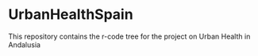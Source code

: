 # UrbanHealthSpain
This repository contains the r-code tree for the project on Urban Health in Andalusia
